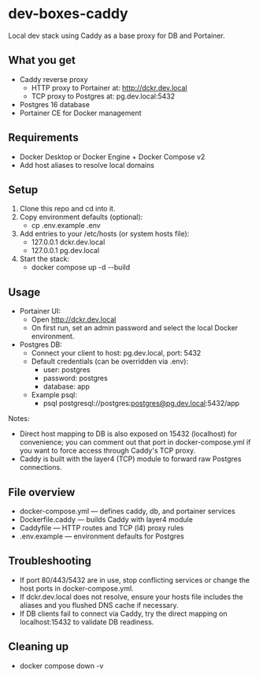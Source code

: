 # dev-boxes-caddy

Local dev stack using Caddy as a base proxy for DB and Portainer.

## What you get
- Caddy reverse proxy
  - HTTP proxy to Portainer at: http://dckr.dev.local
  - TCP proxy to Postgres at: pg.dev.local:5432
- Postgres 16 database
- Portainer CE for Docker management

## Requirements
- Docker Desktop or Docker Engine + Docker Compose v2
- Add host aliases to resolve local domains

## Setup
1. Clone this repo and cd into it.
2. Copy environment defaults (optional):
   - cp .env.example .env
3. Add entries to your /etc/hosts (or system hosts file):
   - 127.0.0.1 dckr.dev.local
   - 127.0.0.1 pg.dev.local
4. Start the stack:
   - docker compose up -d --build

## Usage
- Portainer UI:
  - Open http://dckr.dev.local
  - On first run, set an admin password and select the local Docker environment.
- Postgres DB:
  - Connect your client to host: pg.dev.local, port: 5432
  - Default credentials (can be overridden via .env):
    - user: postgres
    - password: postgres
    - database: app
  - Example psql:
    - psql postgresql://postgres:postgres@pg.dev.local:5432/app

Notes:
- Direct host mapping to DB is also exposed on 15432 (localhost) for convenience; you can comment out that port in docker-compose.yml if you want to force access through Caddy's TCP proxy.
- Caddy is built with the layer4 (TCP) module to forward raw Postgres connections.

## File overview
- docker-compose.yml — defines caddy, db, and portainer services
- Dockerfile.caddy — builds Caddy with layer4 module
- Caddyfile — HTTP routes and TCP (l4) proxy rules
- .env.example — environment defaults for Postgres

## Troubleshooting
- If port 80/443/5432 are in use, stop conflicting services or change the host ports in docker-compose.yml.
- If dckr.dev.local does not resolve, ensure your hosts file includes the aliases and you flushed DNS cache if necessary.
- If DB clients fail to connect via Caddy, try the direct mapping on localhost:15432 to validate DB readiness.

## Cleaning up
- docker compose down -v
